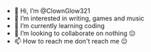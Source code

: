 - 👋 Hi, I’m @ClownGlow321
- 👀 I’m interested in writing, games and music
- 🌱 I’m currently learning coding
- 💞️ I’m looking to collaborate on nothing 😐
- 📫 How to reach me don't reach me 😐

<!---
ClownGlow321/ClownGlow321 is a ✨ special ✨ repository because its `README.md` (this file) appears on your GitHub profile.
You can click the Preview link to take a look at your changes.
--->
